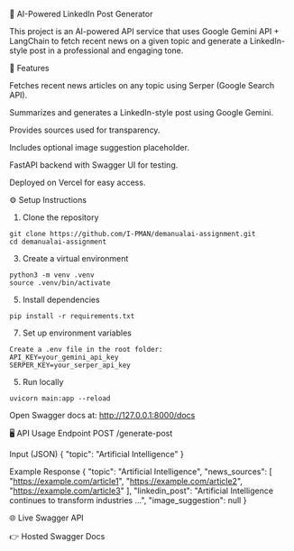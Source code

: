 🚀 AI-Powered LinkedIn Post Generator

This project is an AI-powered API service that uses Google Gemini API + LangChain to fetch recent news on a given topic and generate a LinkedIn-style post in a professional and engaging tone.

📌 Features

Fetches recent news articles on any topic using Serper (Google Search API).

Summarizes and generates a LinkedIn-style post using Google Gemini.

Provides sources used for transparency.

Includes optional image suggestion placeholder.

FastAPI backend with Swagger UI for testing.

Deployed on Vercel for easy access.

⚙️ Setup Instructions
1. Clone the repository
 ```
git clone https://github.com/I-PMAN/demanualai-assignment.git
cd demanualai-assignment
``` 

3. Create a virtual environment
```
python3 -m venv .venv
source .venv/bin/activate
```

5. Install dependencies
```
pip install -r requirements.txt
```

7. Set up environment variables
```
Create a .env file in the root folder:
API_KEY=your_gemini_api_key
SERPER_KEY=your_serper_api_key
```

5. Run locally
```
uvicorn main:app --reload
```

Open Swagger docs at: http://127.0.0.1:8000/docs

🖥️ API Usage
Endpoint
POST /generate-post

Input (JSON)
{
  "topic": "Artificial Intelligence"
}

Example Response
{
  "topic": "Artificial Intelligence",
  "news_sources": [
    "https://example.com/article1",
    "https://example.com/article2",
    "https://example.com/article3"
  ],
  "linkedin_post": "Artificial Intelligence continues to transform industries ...",
  "image_suggestion": null
}

🌐 Live Swagger API

👉 Hosted Swagger Docs
